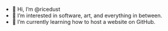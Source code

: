 - 👋 Hi, I’m @ricedust
- 👀 I’m interested in software, art, and everything in between.
- 🌱 I’m currently learning how to host a website on GitHub.
<!--
- 💞️ I’m looking to collaborate on 
- 📫 How to reach me ...
-->
<!---
ricedust/ricedust is a ✨ special ✨ repository because its `README.md` (this file) appears on your GitHub profile.
You can click the Preview link to take a look at your changes.
--->
